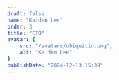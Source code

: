 ```yaml
---
draft: false
name: "Kaiden Lee"
order: 3
title: "CTO"
avatar: {
    src: "/avatars/ubiquitin.png",
    alt: "Kaiden Lee"
}
publishDate: "2024-12-13 15:39"
---
```

